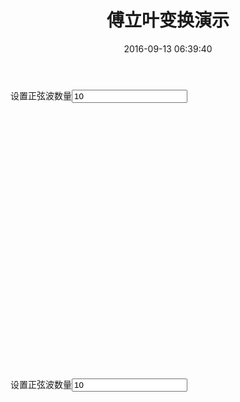 ﻿---
title: 傅立叶变换演示
date: 2016-09-13 06:39:40
tags: [正弦波,傅立叶变换]
---

<style>
	#squareDiv,#sawtoothDiv {
		margin: 20px;
	}
</style>


设置正弦波数量<input type=number id="squareN" value=10 />
<div id=squareDiv style="height: 400px; width: 800px"></div>


设置正弦波数量<input type=number id="sawtoothN" value=10 />
<div id=sawtoothDiv style="height: 400px; width: 800px"></div>

 
<script src="http://bonjs.github.io/fourier/js/echarts-2.2.7/build/dist/echarts.js"></script>

<script>
	require.config({
		paths : {
			echarts : 'http://bonjs.github.io/fourier/js/echarts-2.2.7/src'
		}
	});
	// 按需加载
	require([
		 'echarts', 
		 'echarts/chart/line',
		 'echarts/chart/bar',
		 'echarts/chart/pie',
		 'echarts/theme/macarons',
	], function(echarts) {
		square(echarts, 'squareDiv');
		sawtooth(echarts, 'sawtoothDiv');
	});
	
	function square(echarts, el){
	
		//var n = window.location.href.match(/\w+.html\?n=(\d+)/)[1];
		
		var s;
		var f = function() {
			clearTimeout(s);
			s = setTimeout(function() {
				update();
			});
		};
		squareN.addEventListener('keydown', f);
		squareN.addEventListener('change', f);
		
		var myChart = echarts.init(document.getElementById(el), 'macarons');

		var option = {
			
			title : {
				text : '方波的傅立叶分解',
				//subtext : 'dataZoom支持',
			},
			tooltip : {
				trigger: 'item',
				formatter : function (params) {
					var date = new Date(params.value[0]);
					data = date.getFullYear() + '-'
						   + (date.getMonth() + 1) + '-'
						   + date.getDate() + ' '
						   + date.getHours() + ':'
						   + date.getMinutes();
					return data + '<br/>'
						   + params.value[1] + ', ' 
						   + params.value[2];
				}
			},
		
			legend : {
				data : ['series1', '']
			},
			grid: {
				y2: 80
			},
			xAxis : [
				{
					type : 'time',
					//splitNumber:10
				}
			],
			yAxis : [
				{
					type : 'value'
				}
			],
			series : [
				{
					name: '正弦波',
					type: 'line',
					//showAllSymbol: false,
					data: [0]
				}, {
					name: '由2个正弦波组成的方波',
					type: 'line',
					//showAllSymbol: false,
					data: [0]
				}
			]
		};
		myChart.setOption(option, true);
		
		//setInterval(function() {
		
		function update() {
			var n = squareN.value;
			option.legend.data[1] = '由' + n + '个正弦波组成的方波';
			option.series[0].data = base(function(x) {
				return Math.sin(x / 1000);
			});
			option.series[1].data = base(function(x) {
				var sum = 0;
				for(var i = 0; i < n; i ++) {
					sum += Math.sin((2 * i + 1) * x / 1000) / (2 * i + 1);
				}
				return sum;
			});
			myChart.setOption(option, true);
		};
		update();
		//},300);
		
		function base(fn) {
			var d = [];
			var t = 1474344857460;//new Date().getTime();
			for(var i = 0; i <= 1000; i ++) {
				var x = t + 10 * i;
				d[i] = ([
					x,
					fn.call(this, x),
					0
				]);
			}
			return d;
		}
		
	}
	
	function sawtooth(echarts, el) {
	
		var s;
		var f = function() {
			clearTimeout(s);
			s = setTimeout(function() {
				update();
			});
		};
		sawtoothN.addEventListener('keydown', f);
		sawtoothN.addEventListener('change', f);
		
		var myChart = echarts.init(document.getElementById(el), 'macarons');

		var option = {
			
			title : {
				text : '锯齿波的傅立叶分解',
				//subtext : 'dataZoom支持',
			},
			tooltip : {
				trigger: 'item',
				formatter : function (params) {
					var date = new Date(params.value[0]);
					data = date.getFullYear() + '-'
						   + (date.getMonth() + 1) + '-'
						   + date.getDate() + ' '
						   + date.getHours() + ':'
						   + date.getMinutes();
					return data + '<br/>'
						   + params.value[1] + ', ' 
						   + params.value[2];
				}
			},
		
			legend : {
				data : ['series1', '']
			},
			grid: {
				y2: 80
			},
			xAxis : [
				{
					type : 'time',
					//splitNumber:10
				}
			],
			yAxis : [
				{
					type : 'value'
				}
			],
			series : [
				{
					name: '正弦波',
					type: 'line',
					//showAllSymbol: false,
					data: [0]
				}, {
					name: '由2个正弦波组成的方波',
					type: 'line',
					//showAllSymbol: false,
					data: [0]
				}
			]
		};
		myChart.setOption(option, true);
		update();
		function update() {
			var n = sawtoothN.value;
			option.legend.data[1] = '由' + n + '个正弦波组成的锯齿波';
			option.series[0].data = base(function(x) {
				return Math.sin(x / 1000);
			});
			option.series[1].data = base(function(x) {
				var sum = 0;
				for(var i = 1; i <= n; i ++) {
					sum += Math.sin(i * x / 1000) / (i * Math.pow(-1, i));
				}
				return sum;
			});
			myChart.setOption(option, true);
		}
		//},300);
		
		function base(fn) {
			var d = [];
			var t = 1474344857460;//new Date().getTime();
			for(var i = 0; i <= 1000; i ++) {
				var x = t + 10 * i;
				d[i] = ([
					x,
					fn.call(this, x),
					0
				]);
			}
			return d;
		}
	}
	
</script>
